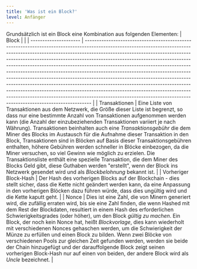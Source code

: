 ```yaml
---
title: 'Was ist ein Block?'
level: Anfänger
---
```


Grundsätzlich ist ein Block eine Kombination aus folgenden Elementen:
| Block                 |                                                                                                                                                                                                                                                                                                                                                                                                                                                                                                                                                                                                                                                                                                                                                                                                                 |
| --------------------- | --------------------------------------------------------------------------------------------------------------------------------------------------------------------------------------------------------------------------------------------------------------------------------------------------------------------------------------------------------------------------------------------------------------------------------------------------------------------------------------------------------------------------------------------------------------------------------------------------------------------------------------------------------------------------------------------------------------------------------------------------------------------------------------------------------------- |
| Transaktionen         | Eine Liste von Transaktionen aus dem Netzwerk, die Größe dieser Liste ist begrenzt, so dass nur eine bestimmte Anzahl von Transaktionen aufgenommen werden kann (die Anzahl der einzubeziehenden Transaktionen variiert je nach Währung). Transaktionen beinhalten auch eine *Transaktionsgebühr* die dem Miner des Blocks im Austausch für die Aufnahme dieser Transaktion in den Block, Transaktionen sind in Blöcken auf Basis dieser Transaktionsgebühren enthalten, höhere Gebühren werden schneller in Blöcke einbezogen, da die Miner versuchen, so viel Gewinn wie möglich zu erzielen. Die Transaktionsliste enthält eine spezielle Transaktion, die dem Miner des Blocks Geld gibt, diese Guthaben werden "erstellt", wenn der Block ins Netzwerk gesendet wird und als *Blockbelohnung* bekannt ist. |
| Vorheriger Block-Hash | Der Hash des vorherigen Blocks auf der Blockchain - dies stellt sicher, dass die Kette nicht geändert werden kann, da eine Anpassung in den vorherigen Blöcken dazu führen würde, dass dies ungültig wird und die Kette kaputt geht.                                                                                                                                                                                                                                                                                                                                                                                                                                                                                                                                                                            |
| Nonce                 | Dies ist eine Zahl, die von Minern generiert wird, die zufällig erraten wird, bis sie eine Zahl finden, die wenn Hashed mit dem Rest der Blockdaten, resultiert in einem Hash des erforderlichen Schwierigkeitsgrades (oder höher), um den Block *gültig zu machen*. Ein Block, der noch kein Nonce hat, heißt *Blockvorlage*, dies kann wiederholt mit verschiedenen Nonces gehaschen werden, um die Schwierigkeit der Münze zu erfüllen und einen Block zu bilden. Wenn zwei Blöcke von verschiedenen Pools zur gleichen Zeit gefunden werden, werden sie beide der Chain hinzugefügt und der darauffolgende Block zeigt seinen vorherigen Block-Hash nur auf einen von beiden, der andere Block wird als *Uncle* bezeichnet.                                                                                 |
